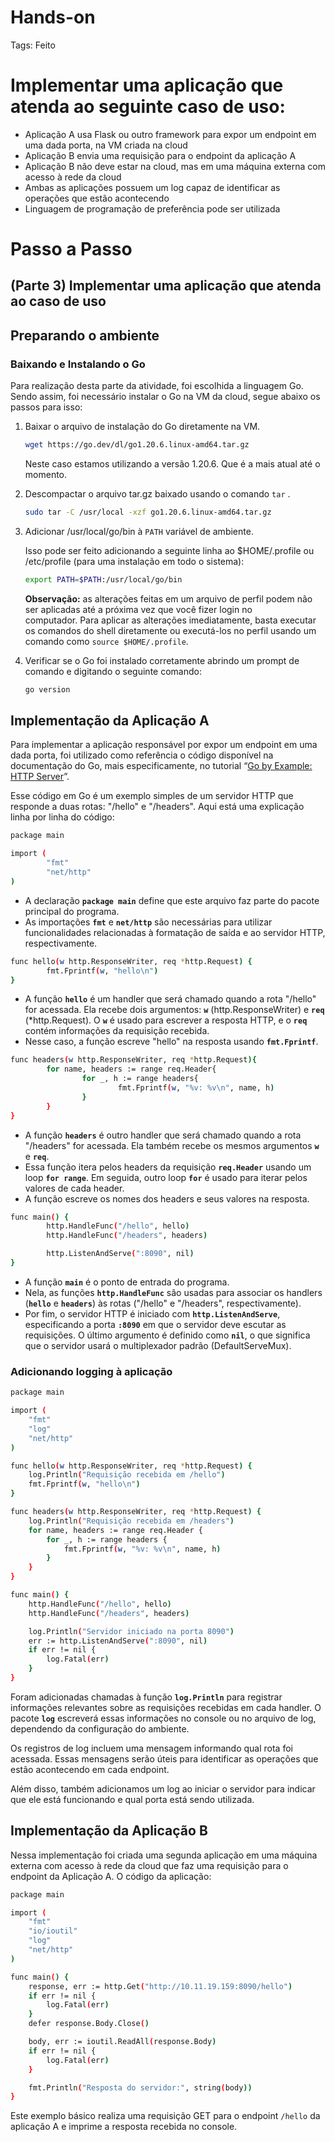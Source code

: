 # Hands-on

Tags: Feito

# Implementar uma aplicação que atenda ao seguinte caso de uso:

- Aplicação A usa Flask ou outro framework para expor um endpoint em uma dada porta, na VM criada na cloud
- Aplicação B envia uma requisição para o endpoint da aplicação A
- Aplicação B não deve estar na cloud, mas em uma máquina externa com acesso à rede da cloud
- Ambas as aplicações possuem um log capaz de identificar as operações que estão acontecendo
- Linguagem de programação de preferência pode ser utilizada

# Passo a Passo

## (Parte 3) Implementar uma aplicação que atenda ao caso de uso

## Preparando o ambiente

### Baixando e Instalando o Go

Para realização desta parte da atividade, foi escolhida a linguagem Go. Sendo assim, foi necessário instalar o Go na VM da cloud, segue abaixo os passos para isso:

1. Baixar o arquivo de instalação do Go diretamente na VM.
    
    ```bash
    wget https://go.dev/dl/go1.20.6.linux-amd64.tar.gz
    ```
    
    Neste caso estamos utilizando a versão 1.20.6. Que é a mais atual até o momento.
    
2. Descompactar o arquivo tar.gz baixado usando o comando `tar` .
    
    ```bash
    sudo tar -C /usr/local -xzf go1.20.6.linux-amd64.tar.gz
    ```
    
3. Adicionar /usr/local/go/bin à `PATH` variável de ambiente.
    
    Isso pode ser feito adicionando a seguinte linha ao $HOME/.profile ou /etc/profile (para uma instalação em todo o sistema):
    
    ```bash
    export PATH=$PATH:/usr/local/go/bin
    ```
    
    **Observação:** as alterações feitas em um arquivo de perfil podem não ser aplicadas até a próxima vez que você fizer login no computador. Para aplicar as alterações imediatamente, basta executar os comandos do shell diretamente ou executá-los no perfil usando um comando como `source $HOME/.profile`.
    
4. Verificar se o Go foi instalado corretamente abrindo um prompt de comando e digitando o seguinte comando:
    
    ```bash
    go version
    ```
    

## Implementação da Aplicação A

Para implementar a aplicação responsável por expor um endpoint em uma dada porta, foi utilizado como referência o código disponível na documentação do Go, mais especificamente, no tutorial “[Go by Example: HTTP Server](https://gobyexample.com/http-server)”. 

Esse código em Go é um exemplo simples de um servidor HTTP que responde a duas rotas: "/hello" e "/headers". Aqui está uma explicação linha por linha do código:

```bash
package main

import (
        "fmt"
        "net/http"
)
```

- A declaração **`package main`** define que este arquivo faz parte do pacote principal do programa.
- As importações **`fmt`** e **`net/http`** são necessárias para utilizar funcionalidades relacionadas à formatação de saída e ao servidor HTTP, respectivamente.

```bash
func hello(w http.ResponseWriter, req *http.Request) {
        fmt.Fprintf(w, "hello\n")
}
```

- A função **`hello`** é um handler que será chamado quando a rota "/hello" for acessada. Ela recebe dois argumentos: **`w`** (http.ResponseWriter) e **`req`** (*http.Request). O **`w`** é usado para escrever a resposta HTTP, e o **`req`** contém informações da requisição recebida.
- Nesse caso, a função escreve "hello" na resposta usando **`fmt.Fprintf`**.

```bash
func headers(w http.ResponseWriter, req *http.Request){
        for name, headers := range req.Header{
                for _, h := range headers{
                        fmt.Fprintf(w, "%v: %v\n", name, h)
                }
        }
}
```

- A função **`headers`** é outro handler que será chamado quando a rota "/headers" for acessada. Ela também recebe os mesmos argumentos **`w`** e **`req`**.
- Essa função itera pelos headers da requisição **`req.Header`** usando um loop **`for range`**. Em seguida, outro loop **`for`** é usado para iterar pelos valores de cada header.
- A função escreve os nomes dos headers e seus valores na resposta.

```bash
func main() {
        http.HandleFunc("/hello", hello)
        http.HandleFunc("/headers", headers)

        http.ListenAndServe(":8090", nil)
}
```

- A função **`main`** é o ponto de entrada do programa.
- Nela, as funções **`http.HandleFunc`** são usadas para associar os handlers (**`hello`** e **`headers`**) às rotas ("/hello" e "/headers", respectivamente).
- Por fim, o servidor HTTP é iniciado com **`http.ListenAndServe`**, especificando a porta **`:8090`** em que o servidor deve escutar as requisições. O último argumento é definido como **`nil`**, o que significa que o servidor usará o multiplexador padrão (DefaultServeMux).

### Adicionando logging à aplicação

```bash
package main

import (
	"fmt"
	"log"
	"net/http"
)

func hello(w http.ResponseWriter, req *http.Request) {
	log.Println("Requisição recebida em /hello")
	fmt.Fprintf(w, "hello\n")
}

func headers(w http.ResponseWriter, req *http.Request) {
	log.Println("Requisição recebida em /headers")
	for name, headers := range req.Header {
		for _, h := range headers {
			fmt.Fprintf(w, "%v: %v\n", name, h)
		}
	}
}

func main() {
	http.HandleFunc("/hello", hello)
	http.HandleFunc("/headers", headers)

	log.Println("Servidor iniciado na porta 8090")
	err := http.ListenAndServe(":8090", nil)
	if err != nil {
		log.Fatal(err)
	}
}
```

Foram adicionadas chamadas à função **`log.Println`** para registrar informações relevantes sobre as requisições recebidas em cada handler. O pacote **`log`** escreverá essas informações no console ou no arquivo de log, dependendo da configuração do ambiente.

Os registros de log incluem uma mensagem informando qual rota foi acessada. Essas mensagens serão úteis para identificar as operações que estão acontecendo em cada endpoint.

Além disso, também adicionamos um log ao iniciar o servidor para indicar que ele está funcionando e qual porta está sendo utilizada.

## Implementação da Aplicação B

Nessa implementação foi criada uma segunda aplicação em uma máquina externa com acesso à rede da cloud que faz uma requisição para o endpoint da Aplicação A. O código da aplicação:

```bash
package main

import (
	"fmt"
	"io/ioutil"
	"log"
	"net/http"
)

func main() {
	response, err := http.Get("http://10.11.19.159:8090/hello")
	if err != nil {
		log.Fatal(err)
	}
	defer response.Body.Close()

	body, err := ioutil.ReadAll(response.Body)
	if err != nil {
		log.Fatal(err)
	}

	fmt.Println("Resposta do servidor:", string(body))
}
```

Este exemplo básico realiza uma requisição GET para o endpoint `/hello` da aplicação A e imprime a resposta recebida no console.

